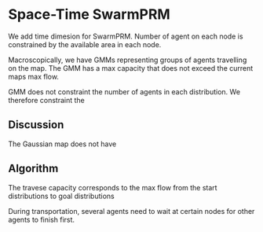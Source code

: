 #  Space-Time SwarmPRM

We add time dimesion for SwarmPRM. Number of agent on each node is constrained by the available area in each node.

Macroscopically, we have GMMs representing groups of agents travelling on the map. The GMM has a max capacity that does not exceed the current maps max flow. 

GMM does not constraint the number of agents in each distribution. We therefore constraint the 

## Discussion

The Gaussian map does not have 

## Algorithm

The travese capacity corresponds to the max flow from the start distributions to goal distributions

During transportation, several agents need to wait at certain nodes for other agents to finish first. 
